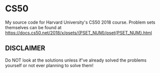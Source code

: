 # CS50
My source code for Harvard University's CS50 2018 course.
Problem sets themselves can be found at https://docs.cs50.net/2018/x/psets/{PSET_NUM}/pset{PSET_NUM}.html
## DISCLAIMER
Do NOT look at the solutions unless if've already solved the problems yourself or not ever planning to solve them!
